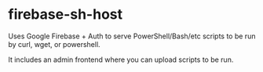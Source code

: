 # firebase-sh-host

Uses Google Firebase + Auth to serve PowerShell/Bash/etc scripts to be run by curl, wget, or powershell.

It includes an admin frontend where you can upload scripts to be run.

